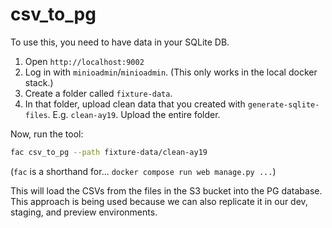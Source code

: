 # csv_to_pg

To use this, you need to have data in your SQLite DB.

1. Open `http://localhost:9002`
2. Log in with `minioadmin`/`minioadmin`. (This only works in the local docker stack.)
3. Create a folder called `fixture-data`.
4. In that folder, upload clean data that you created with `generate-sqlite-files`. E.g. `clean-ay19`. Upload the entire folder.

Now, run the tool:

```bash
fac csv_to_pg --path fixture-data/clean-ay19
```

(`fac` is a shorthand for... `docker compose run web manage.py ...`)

This will load the CSVs from the files in the S3 bucket into the PG database. This approach is being used because we can also replicate it in our dev, staging, and preview environments.
